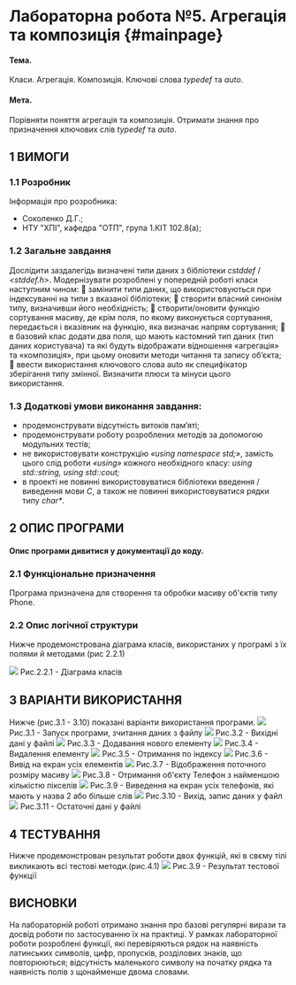 ﻿# Лабораторна робота №5. Агрегація та композиція {#mainpage}

#### Тема. 
Класи. Агрегація. Композиція. Ключові слова _typedef_ та _auto_.
#### Мета. 
Порівняти поняття агрегація та композиція. Отримати знання
про призначення ключових слів _typedef_ та _auto_.

## 1 ВИМОГИ
### 1.1 Розробник
Інформація про розробника:
- Соколенко Д.Г.;
- НТУ "ХПІ", кафедра "ОТП", група 1.КІТ 102.8(а);
### 1.2 Загальне завдання
Дослідити заздалегідь визначені типи даних з бібліотеки _cstddef_ /
_<stddef.h>_. Модернізувати розроблені у попередній роботі класи наступним
чином:
 замінити типи даних, що використовуються при індексуванні на типи
з вказаної бібліотеки;
 створити власний синонім типу, визначивши його необхідність;
 створити/оновити функцію сортування масиву, де крім поля, по
якому виконується сортування, передається і вказівник на функцію,
яка визначає напрям сортування;
 в базовий клас додати два поля, що мають кастомний тип даних (тип
даних користувача) та які будуть відображати відношення
«агрегація» та «композиція», при цьому оновити методи читання та
запису об’єкта;
 ввести використання ключового слова auto як специфікатор
зберігання типу змінної. Визначити плюси та мінуси цього
використання.

### 1.3 Додаткові умови виконання завдання:
- продемонструвати відсутність витоків пам’яті;
- продемонструвати роботу розроблених методів за допомогою
модульних тестів;
- не використовувати конструкцію _«using namespace std;»_, замість
цього слід роботи _«using»_ кожного необхідного класу: _using std::string,
using std::cout;_
- в проекті не повинні використовуватися бібліотеки введення /
виведення мови _С_, а також не повинні використовуватися рядки типу
_char*_.

## 2 ОПИС ПРОГРАМИ

#### Опис програми дивитися у документації до коду.

### 2.1 Функціональне призначення
Програма призначена для створення та обробки масиву об'єктів типу Phone.

### 2.2 Опис логічної структури
Нижче продемонстрована діаграма класів, використаних у програмі з їх 
полями й методами (рис 2.2.1)

![](https://raw.githubusercontent.com/cpp-khpi/kit1028a/master/sokolenko-dmytro/doc/sokolenko04/images/13%20-%20Class%20diagram.jpg)
Рис.2.2.1 - Діаграма класів

## 3 ВАРІАНТИ ВИКОРИСТАННЯ

Нижче (рис.3.1 - 3.10) показані варіанти використання програми.
![](https://raw.githubusercontent.com/cpp-khpi/kit1028a/master/sokolenko-dmytro/doc/sokolenko04/images/1%20-%20Read%20data%20from%20file.jpg)
Рис.3.1 - Запуск програми, зчитання даних з файлу
![](https://raw.githubusercontent.com/cpp-khpi/kit1028a/master/sokolenko-dmytro/doc/sokolenko04/images/2%20-%20Source%20data%20in%20file.jpg)
Рис.3.2 - Вихідні дані у файлі
![](https://raw.githubusercontent.com/cpp-khpi/kit1028a/master/sokolenko-dmytro/doc/sokolenko04/images/3%20-%20Add%20element.jpg)
Рис.3.3 - Додавання нового елементу
![](https://raw.githubusercontent.com/cpp-khpi/kit1028a/master/sokolenko-dmytro/doc/sokolenko04/images/4%20-%20Delete%20element.jpg)
Рис.3.4 - Видалення елементу
![](https://raw.githubusercontent.com/cpp-khpi/kit1028a/master/sokolenko-dmytro/doc/sokolenko04/images/5%20-%20Get%20by%20index.jpg)
Рис.3.5 - Отримання по індексу
![](https://raw.githubusercontent.com/cpp-khpi/kit1028a/master/sokolenko-dmytro/doc/sokolenko04/images/6%20-%20Show%20All.jpg)
Рис.3.6 - Вивід на екран усіх елементів
![](https://raw.githubusercontent.com/cpp-khpi/kit1028a/master/sokolenko-dmytro/doc/sokolenko04/images/7%20-%20Display%20size.jpg)
Рис.3.7 - Відображення поточного розміру масиву
![](https://raw.githubusercontent.com/cpp-khpi/kit1028a/master/sokolenko-dmytro/doc/sokolenko04/images/8%20-%20Smallest%20Resolution%20Phone.jpg)
Рис.3.8 - Отримання об'єкту Телефон з найменшою кількістю пікселів
![](https://raw.githubusercontent.com/cpp-khpi/kit1028a/master/sokolenko-dmytro/doc/sokolenko04/images/9%20-%20Phones%20with%20two%20or%20more%20words.jpg)
Рис.3.9 - Виведення на екран усіх телефонів, які мають у назва 2 або більше слів
![](https://raw.githubusercontent.com/cpp-khpi/kit1028a/master/sokolenko-dmytro/doc/sokolenko04/images/10%20-%20Exit%2C%20write%20data%20to%20file.jpg)
Рис.3.10 - Вихід, запис даних у файл
![](https://raw.githubusercontent.com/cpp-khpi/kit1028a/master/sokolenko-dmytro/doc/sokolenko04/images/11%20-%20Result%20data%20in%20file.jpg)
Рис.3.11 - Остаточні дані у файлі

## 4 ТЕСТУВАННЯ
Нижче продемонстрован результат роботи двох функцій, які в свєму тілі викликають всі тестові методи.(рис.4.1)
![](https://raw.githubusercontent.com/cpp-khpi/kit1028a/master/sokolenko-dmytro/doc/sokolenko04/images/12%20-%20Test%20all.jpg)
Рис.3.9 - Результат тестової функції

## ВИСНОВКИ

На лабораторній роботі отримано знання про базові регулярні вирази та досвід роботи
по застосуванню їх на практиці. У рамках лабораторної роботи розроблені функції, які перевіряються
рядок на наявність латинських символів, цифр, пропусків, розділових знаків, що повторюються; 
відсутність маленького символу на початку рядка та наявність полів з щонайменше двома словами.